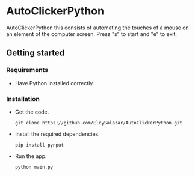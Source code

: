 # AutoClickerPython
AutoClickerPython this consists of automating the touches of a mouse on an element of the computer screen.
Press "s" to start and "e" to exit.

## Getting started

### Requirements
- Have Python installed correctly.

### Installation
- Get the code.

    ```
    git clone https://github.com/EloySalazar/AutoClickerPython.git
    ```

- Install the required dependencies.

    ```
    pip install pynput
    ```

- Run the app.

    ```
    python main.py
    ```
